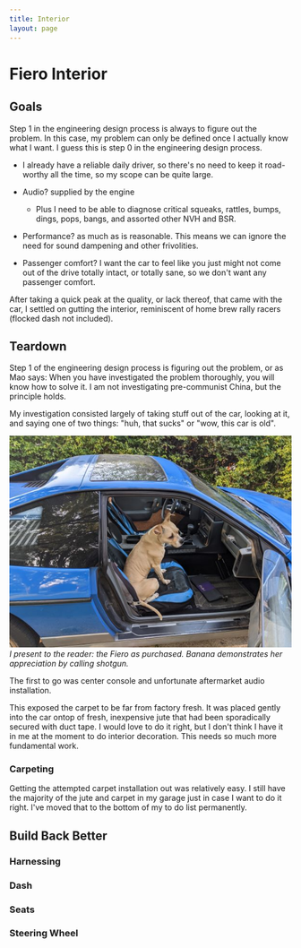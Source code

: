 ```yaml
---
title: Interior
layout: page
---
```

# Fiero Interior

## Goals

Step 1 in the engineering design process is always to figure out the problem. In this case, my problem can only be defined once I actually know what I want. I guess this is step 0 in the engineering design process.

* I already have a reliable daily driver, so there's no need to keep it road-worthy all the time, so my scope can be quite large.

* Audio? supplied by the engine

  * Plus I need to be able to diagnose critical squeaks, rattles, bumps, dings, pops, bangs, and assorted other NVH and BSR.

* Performance? as much as is reasonable. This means we can ignore the need for sound dampening and other frivolities.

* Passenger comfort? I want the car to feel like you just might not come out of the drive totally intact, or totally sane, so we don't want any passenger comfort.

After taking a quick peak at the quality, or lack thereof, that came with the car, I settled on  gutting the interior, reminiscent of home brew rally racers (flocked dash not included).

## Teardown

Step 1 of the engineering design process is figuring out the problem, or as Mao says: When you have investigated the problem thoroughly, you will know how to solve it. I am not investigating pre-communist China, but the principle holds. 

My investigation consisted largely of taking stuff out of the car, looking at it, and saying one of two things: "huh, that sucks" or "wow, this car is old".

![A picture of the Fiero from the left, with the passenger door open, and my dog sitting in the passenger seat](/docs/assets/fiero_interior_banana.jpg)
*I present to the reader: the Fiero as purchased. Banana demonstrates her appreciation by calling shotgun.* 

The first to go was center console and unfortunate aftermarket audio installation.

This exposed the carpet to be far from factory fresh. It was placed gently into the car ontop of fresh, inexpensive jute that had been sporadically secured with duct tape. I would love to do it right, but I don't think I have it in me at the moment to do interior decoration. This needs so much more fundamental work.

### Carpeting

Getting the attempted carpet installation out was relatively easy. I still have the majority of the jute and carpet in my garage just in case I want to do it right. I've moved that to the bottom of my to do list permanently. 

## Build Back Better

### Harnessing

### Dash

### Seats

### Steering Wheel